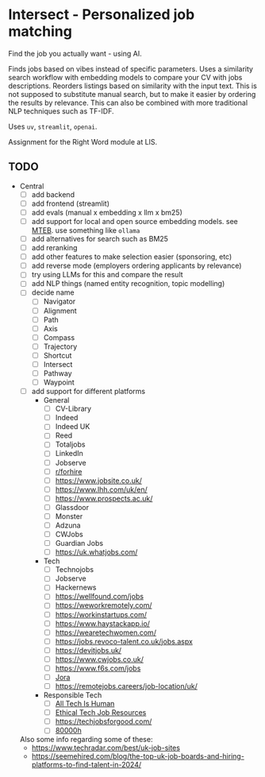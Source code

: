 # Intersect - Personalized job matching

Find the job you actually want - using AI.

Finds jobs based on vibes instead of specific parameters. Uses a similarity search workflow with embedding models to compare your CV with jobs descriptions. Reorders listings based on similarity with the input text. This is not supposed to substitute manual search, but to make it easier by ordering the results by relevance. This can also be combined with more traditional NLP techniques such as TF-IDF.

Uses `uv`, `streamlit`, `openai`.

Assignment for the Right Word module at LIS.

## TODO

- Central
    - [ ] add backend
    - [ ] add frontend (streamlit)
    - [ ] add evals (manual x embedding x llm x bm25)
    - [ ] add support for local and open source embedding models. see [MTEB](https://huggingface.co/spaces/mteb/leaderboard). use something like `ollama`
    - [ ] add alternatives for search such as BM25
    - [ ] add reranking
    - [ ] add other features to make selection easier (sponsoring, etc)
    - [ ] add reverse mode (employers ordering applicants by relevance)
    - [ ] try using LLMs for this and compare the result
    - [ ] add NLP things (named entity recognition, topic modelling)
    - [ ] decide name
        - [ ] Navigator
        - [ ] Alignment
        - [ ] Path
        - [ ] Axis
        - [ ] Compass
        - [ ] Trajectory
        - [ ] Shortcut
        - [ ] Intersect
        - [ ] Pathway
        - [ ] Waypoint
    - [ ] add support for different platforms
        - General
            - [ ] CV-Library 
            - [ ] Indeed
            - [ ] Indeed UK
            - [ ] Reed
            - [ ] Totaljobs
            - [ ] LinkedIn
            - [ ] Jobserve
            - [ ] [r/forhire](https://www.reddit.com/r/forhire/)
            - [ ] https://www.jobsite.co.uk/
            - [ ] https://www.lhh.com/uk/en/
            - [ ] https://www.prospects.ac.uk/
            - [ ] Glassdoor
            - [ ] Monster
            - [ ] Adzuna
            - [ ] CWJobs
            - [ ] Guardian Jobs
            - [ ] https://uk.whatjobs.com/
        - Tech
            - [ ] Technojobs
            - [ ] Jobserve
            - [ ] Hackernews
            - [ ] https://wellfound.com/jobs
            - [ ] https://weworkremotely.com/
            - [ ] https://workinstartups.com/
            - [ ] https://www.haystackapp.io/
            - [ ] https://wearetechwomen.com/
            - [ ] https://jobs.revoco-talent.co.uk/jobs.aspx
            - [ ] https://devitjobs.uk/
            - [ ] https://www.cwjobs.co.uk/
            - [ ] https://www.f6s.com/jobs
            - [ ] [Jora](https://uk.jora.com/)
            - [ ] https://remotejobs.careers/job-location/uk/
        - Responsible Tech
            - [ ] [All Tech Is Human](https://alltechishuman.org/responsible-tech-job-board)
            - [ ] [Ethical Tech Job Resources](https://docs.google.com/spreadsheets/d/1dFVoF6f9VU5pjaGhyyvQaBN0n6ae-iLCtlvsO1N2jhA/edit?gid=0#gid=0) 
            - [ ] https://techjobsforgood.com/
            - [ ] [80000h](https://jobs.80000hours.org/)

    Also some info regarding some of these:
    - https://www.techradar.com/best/uk-job-sites
    - https://seemehired.com/blog/the-top-uk-job-boards-and-hiring-platforms-to-find-talent-in-2024/
